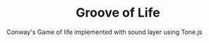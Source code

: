 <h1 align="center">
 Groove of Life
</h1>

Conway's Game of life implemented with sound layer using Tone.js

